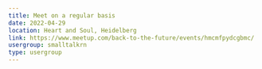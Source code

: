 ```yaml
---
title: Meet on a regular basis
date: 2022-04-29
location: Heart and Soul, Heidelberg
link: https://www.meetup.com/back-to-the-future/events/hmcmfpydcgbmc/
usergroup: smalltalkrn
type: usergroup
---
```

